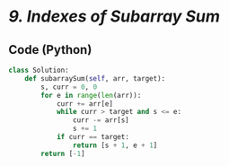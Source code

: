 # *9. Indexes of Subarray Sum*
## Code (Python)

```python
class Solution:
    def subarraySum(self, arr, target):
        s, curr = 0, 0
        for e in range(len(arr)):
            curr += arr[e]
            while curr > target and s <= e:
                curr -= arr[s]
                s += 1
            if curr == target:
                return [s + 1, e + 1]
        return [-1]
```
